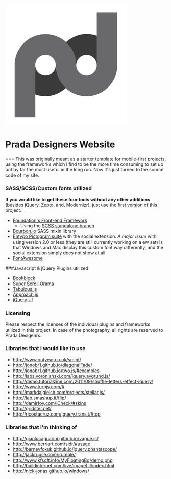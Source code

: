 ![Logo](/img/pd-logo.png "Logo")
# Prada Designers Website
===
This was originally meant as a starter template for mobile-first projects, using the frameworks which I find to be the more time consuming to set up but by far the most useful in the long run.  Now it's just turned to the source code of my site.

### SASS/SCSS/Custom fonts utilized
**If you would like to get these four tools without any other additions** (besides jQuery, Zepto, and, Modernizr), just use the [first version](https://github.com/PradatiusD/pd/tree/v0.1) of this project.
* [Foundation's Front-end Framework](http://foundation.zurb.com/docs/)
	* Using the [SCSS standalone branch](https://github.com/zurb/foundation/tree/scss-standalone)
* [Bourbon.io](http://bourbon.io/docs/) SASS mixin library
* [Entypo Pictogram suite](http://entypo.com/) with the social extension. *A major issue* with using version 2.0 or less (they are still currently working on a ew set) is that Windows and Mac display this custom font way differently, and the social extension simply does not show at all.
* [FontAwesome](http://fortawesome.github.io/Font-Awesome/)

###Javascript & jQuery Plugins utilized
* [Bookblock](http://tympanus.net/codrops/2012/09/03/bookblock-a-content-flip-plugin/)
* [Super Scroll Orama](http://johnpolacek.github.io/superscrollorama/)
* [Tabulous.js](http://git.aaronlumsden.com/tabulous.js/)
* [Approach.js](http://srobbin.com/jquery-plugins/approach/)
* [jQuery UI](http://jqueryui.com/)


### Licensing
Please respect the licenses of the individual plugins and frameworks utilized in this project.  In case of the photography, all rights are reserved to Prada Desigenrs.

### Libraries that I would like to use
* http://www.outyear.co.uk/smint/
* http://jonobr1.github.io/diagonalFade/
* http://jonobr1.github.io/two.js/#examples
* http://labs.voronianski.com/jquery.avgrund.js/
* http://demo.tutorialzine.com/2011/09/shuffle-letters-effect-jquery/
* http://www.turnjs.com/#
* http://markdalgleish.com/projects/stellar.js/
* http://lab.smashup.it/flip/
* http://damirfoy.com/iCheck/#skins
* http://gridster.net/
* http://ricostacruz.com/jquery.transit/#top


### Libraries that I'm thinking of
* http://gianlucaguarini.github.io/vague.js/
* http://www.berriart.com/sidr/#usage
* http://barneyfoxuk.github.io/jquery.phantascope/
* http://jackrugile.com/jrumble/
* http://www.kfsoft.info/MyFloatingBg/demo.php
* http://buildinternet.com/live/imagefill/index.html
* http://nick-jonas.github.io/windows/